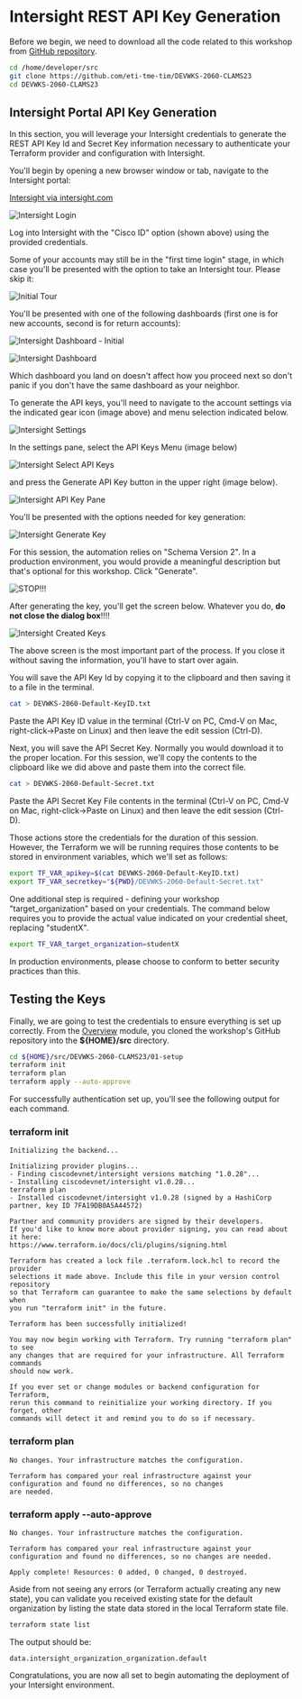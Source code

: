 # Intersight REST API Key Generation

Before we begin, we need to download all the code related to this workshop from [GitHub repository](https://github.com/CiscoSE/DEVWKS-2060-CLAMS23).

```bash
cd /home/developer/src
git clone https://github.com/eti-tme-tim/DEVWKS-2060-CLAMS23
cd DEVWKS-2060-CLAMS23
```

## Intersight Portal API Key Generation

In this section, you will leverage your Intersight credentials to generate the REST API Key Id and Secret Key information necessary to authenticate your Terraform provider and configuration with Intersight.

You'll begin by opening a new browser window or tab, navigate to the Intersight portal:

[Intersight via intersight.com](https://intersight.com)

![Intersight Login](./images/api-keys/00-intersight-login.png)

Log into Intersight with the "Cisco ID" option (shown above) using the provided credentials.

Some of your accounts may still be in the "first time login" stage, in which case you'll be presented with the option to take an Intersight tour.  Please skip it:

![Initial Tour](./images/api-keys/00a-intersight-initial-tour.png)

You'll be presented with one of the following dashboards (first one is for new accounts, second is for return accounts):

![Intersight Dashboard - Initial](./images/api-keys/01a-intersight-dashboard-initial.png)

![Intersight Dashboard](./images/api-keys/01-intersight-dashboard.png)

Which dashboard you land on doesn't affect how you proceed next so don't panic if you don't have the same dashboard as your neighbor.

To generate the API keys, you'll need to navigate to the account settings via the indicated gear icon (image above) and menu selection indicated below.

![Intersight Settings](./images/api-keys/02-intersight-system-dropdown.png)

In the settings pane, select the API Keys Menu (image below)

![Intersight Select API Keys](./images/api-keys/03-intersight-systems-pane.png)

and press the Generate API Key button in the upper right (image below).

![Intersight API Key Pane](./images/api-keys/04-intersight-api-keys-pane.png)

You'll be presented with the options needed for key generation:

![Intersight Generate Key](./images/api-keys/05-intersight-generate-api-keys.png)

For this session, the automation relies on "Schema Version 2". In a production environment, you would provide a meaningful description but that's optional for this workshop. Click "Generate".

![STOP!!!](./images/api-keys/cisco-alert.png)

After generating the key, you'll get the screen below. Whatever you do, **do not close the dialog box**!!!!

![Intersight Created Keys](./images/api-keys/06-intersight-generate-api-keys-created.png)

The above screen is the most important part of the process. If you close it without saving the information, you'll have to start over again.

You will save the API Key Id by copying it to the clipboard and then saving it to a file in the terminal.

```bash
cat > DEVWKS-2060-Default-KeyID.txt
```

Paste the API Key ID value in the terminal (Ctrl-V on PC, Cmd-V on Mac, right-click->Paste on Linux) and then leave the edit session (Ctrl-D).

Next, you will save the API Secret Key. Normally you would download it to the proper location. For this session, we'll copy the contents to the clipboard like we did above and paste them into the correct file.

```bash
cat > DEVWKS-2060-Default-Secret.txt
```

Paste the API Secret Key File contents in the terminal (Ctrl-V on PC, Cmd-V on Mac, right-click->Paste on Linux) and then leave the edit session (Ctrl-D).

Those actions store the credentials for the duration of this session. However, the Terraform we will be running requires those contents to be stored in environment variables, which we'll set as follows:

```bash
export TF_VAR_apikey=$(cat DEVWKS-2060-Default-KeyID.txt)
export TF_VAR_secretkey="${PWD}/DEVWKS-2060-Default-Secret.txt"
```

One additional step is required - defining your workshop "target_organization" based on your credentials. The command below requires you to provide the actual value indicated on your credential sheet, replacing "studentX".

```bash
export TF_VAR_target_organization=studentX
```

In production environments, please choose to conform to better security practices than this.

## Testing the Keys

Finally, we are going to test the credentials to ensure everything is set up correctly.  From the [Overview](./00-overview.md) module, you cloned the workshop's GitHub repository into the **${HOME}/src** directory.

```bash
cd ${HOME}/src/DEVWKS-2060-CLAMS23/01-setup
terraform init
terraform plan
terraform apply --auto-approve
```

For successfully authentication set up, you'll see the following output for each command.

### terraform init

```
Initializing the backend...

Initializing provider plugins...
- Finding ciscodevnet/intersight versions matching "1.0.28"...
- Installing ciscodevnet/intersight v1.0.28...
terraform plan
- Installed ciscodevnet/intersight v1.0.28 (signed by a HashiCorp partner, key ID 7FA19DB0A5A44572)

Partner and community providers are signed by their developers.
If you'd like to know more about provider signing, you can read about it here:
https://www.terraform.io/docs/cli/plugins/signing.html

Terraform has created a lock file .terraform.lock.hcl to record the provider
selections it made above. Include this file in your version control repository
so that Terraform can guarantee to make the same selections by default when
you run "terraform init" in the future.

Terraform has been successfully initialized!

You may now begin working with Terraform. Try running "terraform plan" to see
any changes that are required for your infrastructure. All Terraform commands
should now work.

If you ever set or change modules or backend configuration for Terraform,
rerun this command to reinitialize your working directory. If you forget, other
commands will detect it and remind you to do so if necessary.
```

### terraform plan

```
No changes. Your infrastructure matches the configuration.

Terraform has compared your real infrastructure against your configuration and found no differences, so no changes
are needed.
```

### terraform apply --auto-approve

```
No changes. Your infrastructure matches the configuration.

Terraform has compared your real infrastructure against your configuration and found no differences, so no changes are needed.

Apply complete! Resources: 0 added, 0 changed, 0 destroyed.
```

Aside from not seeing any errors (or Terraform actually creating any new state), you can validate you received existing state for the default organization by listing the state data stored in the local Terraform state file.

```bash
terraform state list
```

The output should be:

```
data.intersight_organization_organization.default
```

Congratulations, you are now all set to begin automating the deployment of your Intersight environment.
